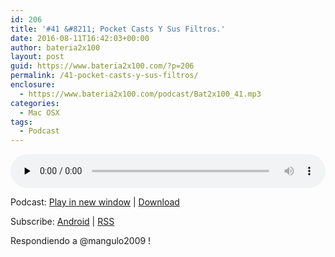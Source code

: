 ```yaml
---
id: 206
title: '#41 &#8211; Pocket Casts Y Sus Filtros.'
date: 2016-08-11T16:42:03+00:00
author: bateria2x100
layout: post
guid: https://www.bateria2x100.com/?p=206
permalink: /41-pocket-casts-y-sus-filtros/
enclosure:
  - https://www.bateria2x100.com/podcast/Bat2x100_41.mp3
categories:
  - Mac OSX
tags:
  - Podcast
---
```

<div class="powerpress_player" id="powerpress_player_5890">
  <audio class="wp-audio-shortcode" id="audio-206-43" preload="none" style="width: 100%;" controls="controls"><source type="audio/mpeg" src="https://www.bateria2x100.com/podcast/Bat2x100_41.mp3?_=43" /><a href="https://www.bateria2x100.com/podcast/Bat2x100_41.mp3">https://www.bateria2x100.com/podcast/Bat2x100_41.mp3</a></audio>
</div>

<p class="powerpress_links powerpress_links_mp3">
  Podcast: <a href="https://www.bateria2x100.com/podcast/Bat2x100_41.mp3" class="powerpress_link_pinw" target="_blank" title="Play in new window" onclick="return powerpress_pinw('https://www.bateria2x100.com/?powerpress_pinw=206-podcast');" rel="nofollow">Play in new window</a> | <a href="https://www.bateria2x100.com/podcast/Bat2x100_41.mp3" class="powerpress_link_d" title="Download" rel="nofollow" download="Bat2x100_41.mp3">Download</a>
</p>

<p class="powerpress_links powerpress_subscribe_links">
  Subscribe: <a href="https://subscribeonandroid.com/www.bateria2x100.com/feed/podcast/" class="powerpress_link_subscribe powerpress_link_subscribe_android" title="Subscribe on Android" rel="nofollow">Android</a> | <a href="https://www.bateria2x100.com/feed/podcast/" class="powerpress_link_subscribe powerpress_link_subscribe_rss" title="Subscribe via RSS" rel="nofollow">RSS</a>
</p>

Respondiendo a @mangulo2009 !